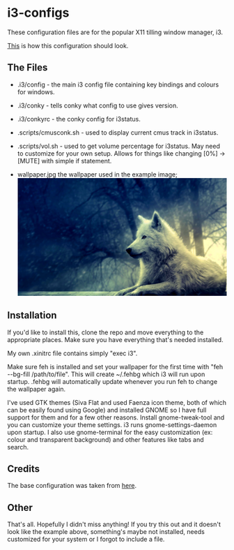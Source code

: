 i3-configs
==========

These configuration files are for the popular X11 tilling window manager, i3. 

[This](http://www.reddit.com/r/unixporn/comments/1cvsgv/archi3_finally_done_setting_up_my_conky_i3status/) is how this configuration should look.

The Files
---------

* .i3/config - the main i3 config file containing key bindings and colours for windows.
* .i3/conky - tells conky what config to use gives version.
* .i3/conkyrc - the conky config for i3status.

* .scripts/cmusconk.sh - used to display current cmus track in i3status.
* .scripts/vol.sh - used to get volume percentage for i3status. May need to customize for your own setup. Allows for things like changing [0%] -> [MUTE] with simple if statement.

* wallpaper.jpg the wallpaper used in the example image;
![Wallpaper preview](wallpaper.jpg)

Installation
------------

If you'd like to install this, clone the repo and move everything to the appropriate places. Make sure you have everything that's needed installed.

My own .xinitrc file contains simply "exec i3". 

Make sure feh is installed and set your wallpaper for the first time with "feh --bg-fill /path/to/file". This will create ~/.fehbg which i3 will run upon startup. .fehbg will automatically update whenever you run feh to change the wallpaper again.

I've used GTK themes (Siva Flat and used Faenza icon theme, both of which can be easily found using Google) and installed GNOME so I have full support for them and for a few other reasons. Install gnome-tweak-tool and you can customize your theme settings. i3 runs gnome-settings-daemon upon startup. I also use gnome-terminal for the easy customization (ex: colour and transparent background) and other features like tabs and search.

Credits
-------

The base configuration was taken from [here](https://github.com/ivyl/i3-config).

Other
-----

That's all. Hopefully I didn't miss anything! If you try this out and it doesn't look like the example above, something's maybe not installed, needs customized for your system or I forgot to include a file.

